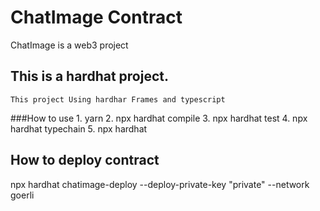 # ChatImage Contract
ChatImage is a web3 project

## This is a hardhat project. 
    This project Using hardhar Frames and typescript

###How to use
    1. yarn
    2. npx hardhat compile
    3. npx hardhat test
    4. npx hardhat typechain
    5. npx hardhat   


## How to deploy contract

npx hardhat chatimage-deploy 
--deploy-private-key "private" 
--network goerli
